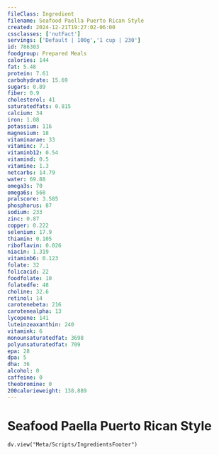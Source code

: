 ```yaml
---
fileClass: Ingredient
filename: Seafood Paella Puerto Rican Style
created: 2024-12-21T19:27:02-06:00
cssclasses: ['nutFact']
servings: ['Default | 100g','1 cup | 230']
id: 786303
foodgroup: Prepared Meals
calories: 144
fat: 5.48
protein: 7.61
carbohydrate: 15.69
sugars: 0.89
fiber: 0.9
cholesterol: 41
saturatedfats: 0.815
calcium: 34
iron: 1.08
potassium: 116
magnesium: 18
vitaminarae: 33
vitaminc: 7.1
vitaminb12: 0.54
vitamind: 0.5
vitamine: 1.3
netcarbs: 14.79
water: 69.88
omega3s: 70
omega6s: 568
pralscore: 3.585
phosphorus: 87
sodium: 233
zinc: 0.87
copper: 0.222
selenium: 17.9
thiamin: 0.105
riboflavin: 0.026
niacin: 1.319
vitaminb6: 0.123
folate: 32
folicacid: 22
foodfolate: 10
folatedfe: 48
choline: 32.6
retinol: 14
carotenebeta: 216
carotenealpha: 13
lycopene: 141
luteinzeaxanthin: 240
vitamink: 6
monounsaturatedfat: 3698
polyunsaturatedfat: 709
epa: 28
dpa: 5
dha: 36
alcohol: 0
caffeine: 0
theobromine: 0
200calorieweight: 138.889
---
```


# Seafood Paella Puerto Rican Style

```dataviewjs
dv.view("Meta/Scripts/IngredientsFooter")
```